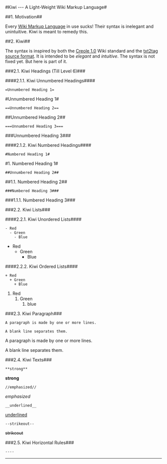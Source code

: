 #Kiwi --- A Light-Weight Wiki Markup Language#

##1. Motivation##

Every [Wiki Markup Language](http://c2.com/cgi/wiki?WikiMarkupLanguage) in use
sucks!  Their syntax is inelegant and unintuitive.  Kiwi is meant to remedy
this.

##2. Kiwi##

The syntax is inspired by both the [Creole
1.0](http://www.wikicreole.org/wiki/Creole1.0) Wiki standard and the [txt2tag
source format](http://txt2tags.org/manpage.html#markup).  It is intended to be
*elegant* and *intuitive*.  The syntax is not fixed yet.  But here is part of
it.

###2.1. Kiwi Headings (Till Level 6)###

####2.1.1. Kiwi Unnumbered Headings####

    =Unnumbered Heading 1=
#Unnumbered Heading 1#

    ==Unnumbered Heading 2==
##Unnumbered Heading 2##

    ===Unnumbered Heading 3===
###Unnumbered Heading 3###

####2.1.2. Kiwi Numbered Headings####

    #Numbered Heading 1#
#1. Numbered Heading 1#

    ##Unnumbered Heading 2##
##1.1. Numbered Heading 2##

    ###Numbered Heading 3###
###1.1.1. Numbered Heading 3###

###2.2. Kiwi Lists###

####2.2.1. Kiwi Unordered Lists####

    - Red
      - Green
        - Blue

* Red
   * Green
      * Blue

####2.2.2. Kiwi Ordered Lists####

    + Red
      + Green
        + Blue

1. Red
   1. Green
      1. blue

###2.3. Kiwi Paragraph###

    A paragraph is made by one or more lines.

    A blank line separates them.

A paragraph is made by one or more lines.

A blank line separates them.

###2.4. Kiwi Texts###

    **strong**
**strong**

    //emphasized//
*emphasized*

    __underlined__
<u>underlined</u>

    --strikeout--
<strike>strikeout</strike>

###2.5. Kiwi Horizontal Rules###

    ----
----

